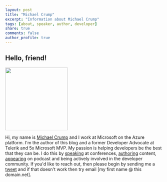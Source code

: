 ```yaml
---
layout: post
title: "Michael Crump"
excerpt: "Information about Michael Crump"
tags: [about, speaker, author, developer]
share: true
comments: false
author_profile: true
---
```


## Hello, friend!

<img src="https://michaelcrump.net/files/michael-profile-pic.jpg" height="200" width="200">

Hi, my name is [Michael Crump](http://twitter.com/mbcrump) and I work at Microsoft on the Azure platform. I'm the author of this blog and a former Developer Advocate at Telerik and 5x Microsoft MVP. My passion is helping developers be the best that they can be. I do this by [speaking](https://michaelcrump.net/media/) at conferences, [authoring](https://michaelcrump.net/media/) content, [appearing](https://michaelcrump.net/media/) on podcast and being actively involved in the developer community. If you'd like to reach out, then please begin by sending me a [tweet](http://twitter.com/mbcrump) and if that doesn't work then try email [my first name @ this domain.net]. 
